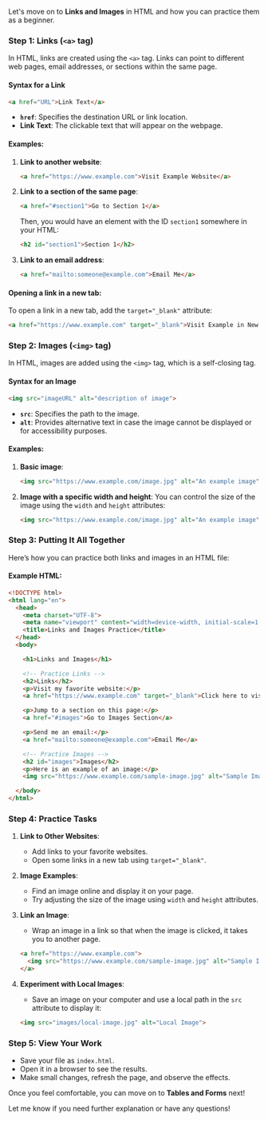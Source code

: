 Let's move on to **Links and Images** in HTML and how you can practice them as a beginner.

### Step 1: **Links (`<a>` tag)**

In HTML, links are created using the `<a>` tag. Links can point to different web pages, email addresses, or sections within the same page.

#### Syntax for a Link
```html
<a href="URL">Link Text</a>
```

- **`href`**: Specifies the destination URL or link location.
- **Link Text**: The clickable text that will appear on the webpage.

#### Examples:
1. **Link to another website**:
   ```html
   <a href="https://www.example.com">Visit Example Website</a>
   ```

2. **Link to a section of the same page**:
   ```html
   <a href="#section1">Go to Section 1</a>
   ```

   Then, you would have an element with the ID `section1` somewhere in your HTML:
   ```html
   <h2 id="section1">Section 1</h2>
   ```

3. **Link to an email address**:
   ```html
   <a href="mailto:someone@example.com">Email Me</a>
   ```

#### Opening a link in a new tab:
To open a link in a new tab, add the `target="_blank"` attribute:
```html
<a href="https://www.example.com" target="_blank">Visit Example in New Tab</a>
```

### Step 2: **Images (`<img>` tag)**

In HTML, images are added using the `<img>` tag, which is a self-closing tag.

#### Syntax for an Image
```html
<img src="imageURL" alt="description of image">
```

- **`src`**: Specifies the path to the image.
- **`alt`**: Provides alternative text in case the image cannot be displayed or for accessibility purposes.

#### Examples:
1. **Basic image**:
   ```html
   <img src="https://www.example.com/image.jpg" alt="An example image">
   ```

2. **Image with a specific width and height**:
   You can control the size of the image using the `width` and `height` attributes:
   ```html
   <img src="https://www.example.com/image.jpg" alt="An example image" width="300" height="200">
   ```

### Step 3: **Putting It All Together**

Here’s how you can practice both links and images in an HTML file:

#### Example HTML:
```html
<!DOCTYPE html>
<html lang="en">
  <head>
    <meta charset="UTF-8">
    <meta name="viewport" content="width=device-width, initial-scale=1.0">
    <title>Links and Images Practice</title>
  </head>
  <body>

    <h1>Links and Images</h1>

    <!-- Practice Links -->
    <h2>Links</h2>
    <p>Visit my favorite website:</p>
    <a href="https://www.example.com" target="_blank">Click here to visit Example</a>

    <p>Jump to a section on this page:</p>
    <a href="#images">Go to Images Section</a>

    <p>Send me an email:</p>
    <a href="mailto:someone@example.com">Email Me</a>

    <!-- Practice Images -->
    <h2 id="images">Images</h2>
    <p>Here is an example of an image:</p>
    <img src="https://www.example.com/sample-image.jpg" alt="Sample Image" width="400">

  </body>
</html>
```

### Step 4: **Practice Tasks**

1. **Link to Other Websites**:
   - Add links to your favorite websites.
   - Open some links in a new tab using `target="_blank"`.

2. **Image Examples**:
   - Find an image online and display it on your page.
   - Try adjusting the size of the image using `width` and `height` attributes.

3. **Link an Image**:
   - Wrap an image in a link so that when the image is clicked, it takes you to another page.
   ```html
   <a href="https://www.example.com">
     <img src="https://www.example.com/sample-image.jpg" alt="Sample Image" width="400">
   </a>
   ```

4. **Experiment with Local Images**:
   - Save an image on your computer and use a local path in the `src` attribute to display it:
   ```html
   <img src="images/local-image.jpg" alt="Local Image">
   ```

### Step 5: **View Your Work**

- Save your file as `index.html`.
- Open it in a browser to see the results.
- Make small changes, refresh the page, and observe the effects.

Once you feel comfortable, you can move on to **Tables and Forms** next!

Let me know if you need further explanation or have any questions!